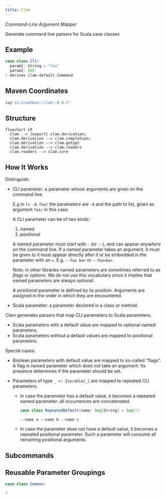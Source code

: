 ```yaml
---
title: Clam
---
```


*Command-Line Argument Mapper*

Generate command line parsers for Scala case classes

## Example

```scala
case class Cli(
  param1: String = "foo"
  param2: Int
) derives clam.default.Command


```

## Maven Coordinates

```scala
ivy"io.crashbox::clam::0.0.1"
```

## Structure

```mermaid
flowchart LR
  clam .-> |export| clam.derivation;
  clam.derivation --> clam.completion;
  clam.derivation --> clam.getopt
  clam.derivation --> clam.readers
  clam.readers --> clam.core
```

## How It Works

Distinguish:

- CLI parameter: a parameter whose arguments are given on the command line.

  E.g in `ls -A foo/` the parameters are `-A` and the path to list, given as
  argument `foo/` in this case.

  A CLI parameter can be of two kinds:

  1. named
  2. positional

  A *named* parameter must start with `-` (or `--`), and can appear *anywhere*
  on the command line. If a named parameter takes an argument, it must be given
  to it must appear directly after it or be embedded in the parameter with an
  `=`. E.g. `--foo bar` or `--foo=bar`.

  Note: in other libraries named parameters are sometimes referred to as *flags*
  or *options*. We do not use this vocabulary since it implies that named
  parameters are always optional.

  A *positional* parameter is defined by its position. Arguments are assigned in
  the order in which they are encountered.


- Scala parameter: a parameter declared in a class or method.

Clam generates parsers that map CLI parameters to Scala parameters.

- Scala parameters with a default value are mapped to optional named parameters.
- Scala parameters without a default values are mapped to positional parameters.

Special cases:

- Boolean parameters with default value are mapped to so-called "flags". A flag
  is named parameter which does not take an argument. Its presence determines if
  the parameter should be set.

- Parameters of type `_ <: Iterable[_]` are mapped to repeated CLI parameters.

  - In case the parameter has a default value, it becomes a repeated named
    parameter: all occurrences are concatenated.

    ```scala
    case class RepeatedDefault(name: Seq[String] = Seq())
    ```

    ```
    --name a --name b --name c
    ```



  - In case the parameter does not have a default value, it becomes a repeated
    positional parameter. Such a parameter will consume all remaining positional
    arguments.

## Subcommands


## Reusable Parameter Groupings


```scala
case class Common(

)
```
